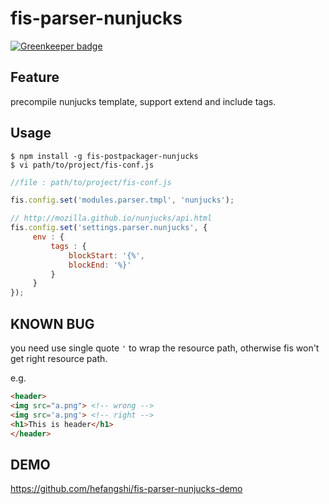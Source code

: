 # fis-parser-nunjucks

[![Greenkeeper badge](https://badges.greenkeeper.io/hefangshi/fis-parser-nunjucks.svg)](https://greenkeeper.io/)


## Feature

precompile nunjucks template, support extend and include tags.

## Usage

    $ npm install -g fis-postpackager-nunjucks
    $ vi path/to/project/fis-conf.js

```javascript
//file : path/to/project/fis-conf.js

fis.config.set('modules.parser.tmpl', 'nunjucks');

// http://mozilla.github.io/nunjucks/api.html
fis.config.set('settings.parser.nunjucks', {
     env : {
         tags : {
             blockStart: '{%',
             blockEnd: '%}'
         }
     }
});
```

## KNOWN BUG

you need use single quote `'` to wrap the resource path, otherwise fis won't get right resource path.

e.g.

```html
<header>
<img src="a.png"> <!-- wrong -->
<img src='a.png'> <!-- right -->
<h1>This is header</h1>
</header>
```



## DEMO

https://github.com/hefangshi/fis-parser-nunjucks-demo
